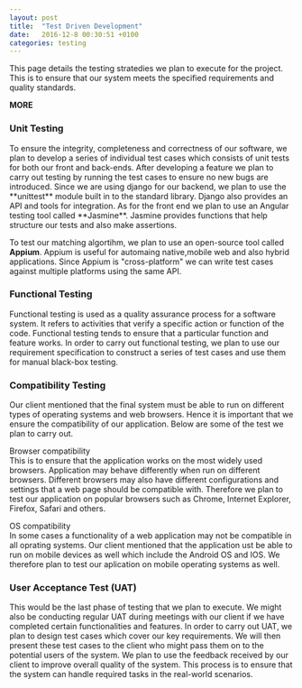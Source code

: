 ```yaml
---
layout: post
title:  "Test Driven Development"
date:   2016-12-8 00:30:51 +0100
categories: testing
---
```

This page details the testing stratedies we plan to execute for the project. This is to ensure that our system meets the specified requirements and quality standards.

__MORE__

<h3 class="section-header" id="initial-sketch">Unit Testing</h3>
To ensure the integrity, completeness and correctness of our software, we plan to develop a series of individual test cases which consists of unit tests for both our front and back-ends. After developing a feature we plan to carry out testing by running the test cases to ensure no new bugs are introduced. Since we are using django for our backend, we plan to use the **unittest** module built in to the standard library. Django also provides an API and tools for integration. As for the front end we plan to use an Angular testing tool called **Jasmine**. Jasmine provides functions that help structure our tests and also make assertions. 

To test our matching algortihm, we plan to use an open-source tool called **Appium**. Appium is useful for automaing native,mobile web and also hybrid applications. Since Appium is "cross-platform" we can write test cases against multiple platforms using the same API.

<h3 class="section-header" id="initial-sketch">Functional Testing</h3>
Functional testing is used as a quality assurance process for a software system. It refers to activities that verify a specific action or function of the code. Functional testing tends to ensure that a particular function and feature works.
In order to carry out functional testing, we plan to use our requirement specification to construct a series of test cases and use them for manual black-box testing.

<h3 class="section-header" id="initial-sketch">Compatibility Testing</h3>
Our client mentioned that the final system must be able to run on different types of operating systems and web browsers. Hence it is important that we ensure the compatibility of our application. Below are some of the test we plan to carry out.

<span class="lead sub-header">Browser compatibility</span><br>
This is to ensure that the application works on the most widely used browsers. Application may behave differently when run on different browsers. Different browsers may also have different configurations and settings that a web page should be compatible with. Therefore we plan to test our application on popular browsers such as Chrome, Internet Explorer, Firefox, Safari and others.

<span class="lead sub-header">OS compatibility</span><br>
In some cases a functionality of a web application may not be compatible in all oprating systems. Our client mentioned that the application ust be able to run on mobile devices as well which include the Android OS and IOS. We therefore plan to test our aplication on mobile operating systems as well. 

<h3 class="section-header" id="initial-sketch">User Acceptance Test (UAT)</h3>
This would be the last phase of testing that we plan to execute. We might also be conducting regular UAT during meetings with our client if we have completed certain functionalities and features. In order to carry out UAT, we plan to design test cases which cover our key requirements. We will then present these test cases to the client who might pass them on to the potential users of the system. We plan to use the feedback received by our client to improve overall quality of the system. This process is to ensure that the system can handle required tasks in the real-world scenarios.